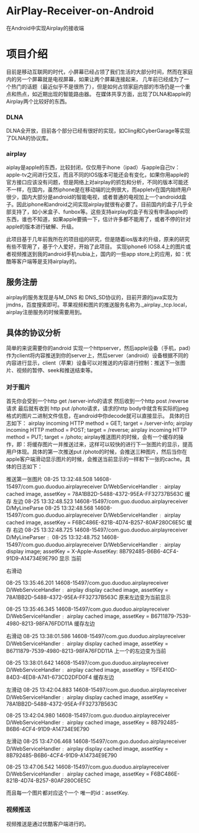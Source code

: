 # AirPlay-Receiver-on-Android
在Android中实现Airplay的接收端

# 项目介绍
目前是移动互联网的时代，小屏幕已经占领了我们生活的大部分时间，然而在家庭内的另一个屏幕就是电视屏幕，如果让两个屏幕连接起来，
几年前已经成为了一个热门的话题（最近似乎不是很热了），但是如何占领家庭内部的市场仍是一个重点和热点，如近期出现的智能路由器。
在媒体共享方面，出现了DLNA和apple的Airplay两个比较好的东西。
### DLNA
DLNA全开放，目前各个部分已经有很好的实现，如Cling和CyberGarage等实现了DLNA的协议库。
### airplay
aiplay是apple的东西，比较封闭，仅仅用于ihone（ipad）与apple自己tv：apple-tv之间进行交互，而且不同的IOS版本可能还会有变化，如果你用apple的官方接口应该没有问题，但是网络上对airplay的抓包和分析，不同的版本可能还不一样，在国内，虽然iphone是在移动端的比例很大，而appletv在国内始终用户很少，国内大部分是android的智能电视，或者普通的电视加上一个androidd盒子。因此iphone和android之间实现airplay就很有必要了。目前国内的盒子几乎全部支持了，如小米盒子、funbox等。这些支持airplay的盒子有没有申请apple的东西，谁也不知道，如果apple要搞一下，估计许多都不能用了，或者不停的针对apple的版本进行破解、升级。

此项目基于几年前我所在的项目组的研究，但是随着ios版本的升级，原来的研究有些不管用了，基于个人爱好，开始了此项目。
实现iphone6 IOS8.4上的图片或者视频推送到我的android手机nubia上，国内的一些app store上的应用，如：优酷等客户端等是支持airplay的。

## 服务注册
airplay的服务发现是与M_DNS 和 DNS_SD协议的，目前开源的java实现为jmdns，百度搜索即可。苹果视频和图片的推送服务名称为._airplay._tcp.local，airplay注册服务的时候需要用到。

## 具体的协议分析
  简单的来说需要你的android 实现一个httpserver，然后apple设备（手机，pad）作为client将内容推送到你的server上，然后server（android）设备根据不同的内容进行显示，client（苹果）设备可以对推送的内容进行控制：推送下一张图片、视频的暂停、seek和推送结束等。

### 对于图片
  首先你会受到一个http get /server-info的请求
  然后收到一个http post /reverse请求
  最后就有收到 http put /photo请求，请求的http body中就含有实际的jpeg格式的图片二进制文件信息，在android中你decode就可以直接显示。
  具体的日志如下：
airplay  incoming HTTP  method = GET; target = /server-info; 
airplay  incoming HTTP  method = POST; target = /reverse; 
airplay  incoming HTTP  method = PUT; target = /photo; 
  airplay推送图片的时候，会有一个缓存的操作，即：将缓存图片一并推送过来，这样可以较快的进行下一张图片的显示，提高用户体现。具体的第一次推送put /photo的时候，会推送三种图片，然后当你在apple客户端滑动显示图片的时候，会推送当前显示的一样和下一张的cache。具体的日志如下：
  


推送第一张图片
08-25 13:32:48.508  14608-15497/com.guo.duoduo.airplayreceiver D/WebServiceHandler﹕ airplay cached image, assetKey = 78A1BB2D-5488-4372-95EA-FF32737B563C 缓存 左边
08-25 13:32:48.523  14608-15497/com.guo.duoduo.airplayreceiver D/MyLineParse
08-25 13:32:48.568  14608-15497/com.guo.duoduo.airplayreceiver D/WebServiceHandler﹕ airplay cached image, assetKey = F6BC486E-821B-4D74-B257-80AF280C6E5C 缓存 右边
08-25 13:32:48.725  14608-15497/com.guo.duoduo.airplayreceiver D/MyLineParser﹕
08-25 13:32:48.752  14608-15497/com.guo.duoduo.airplayreceiver D/WebServiceHandler﹕ airplay display image; assetKey = X-Apple-AssetKey: 8B792485-B6B6-4CF4-91D9-A14734E9E790 显示 当前


右滑动

08-25 13:35:46.201  14608-15497/com.guo.duoduo.airplayreceiver D/WebServiceHandler﹕ airplay display cached image, assetKey = 78A1BB2D-5488-4372-95EA-FF32737B563C 原来左边变为当前显示

08-25 13:35:46.345  14608-15497/com.guo.duoduo.airplayreceiver D/WebServiceHandler﹕ airplay cached image, assetKey = B6711879-7539-4980-8213-98FA76FDD11A  缓存左边


右滑动 
08-25 13:38:01.586  14608-15497/com.guo.duoduo.airplayreceiver D/WebServiceHandler﹕ airplay display cached image, assetKey = B6711879-7539-4980-8213-98FA76FDD11A 上一个的左边变为当前

08-25 13:38:01.642  14608-15497/com.guo.duoduo.airplayreceiver D/WebServiceHandler﹕ airplay cached image, assetKey = 15FE410D-84D3-4ED8-A741-673CD2DFD0F4 缓存左边

左滑动
08-25 13:42:04.883  14608-15497/com.guo.duoduo.airplayreceiver D/WebServiceHandler﹕ airplay display cached image, assetKey = 78A1BB2D-5488-4372-95EA-FF32737B563C

08-25 13:42:04.980  14608-15497/com.guo.duoduo.airplayreceiver D/WebServiceHandler﹕ airplay cached image, assetKey = 8B792485-B6B6-4CF4-91D9-A14734E9E790


左滑动
08-25 13:47:06.468  14608-15497/com.guo.duoduo.airplayreceiver D/WebServiceHandler﹕ airplay display cached image, assetKey = 8B792485-B6B6-4CF4-91D9-A14734E9E790

08-25 13:47:06.542  14608-15497/com.guo.duoduo.airplayreceiver D/WebServiceHandler﹕ airplay cached image, assetKey = F6BC486E-821B-4D74-B257-80AF280C6E5C

  而且每一个图片都对应这个一个 唯一的id：assetKey.
  
### 视频推送
  视频推送是通过优酷客户端进行的。
  

